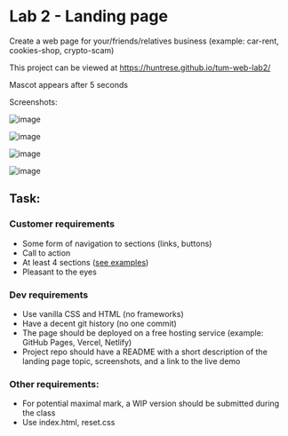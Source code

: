 # Lab 2 - Landing page

Create a web page for your/friends/relatives business (example: car-rent, cookies-shop, crypto-scam)

This project can be viewed at https://huntrese.github.io/tum-web-lab2/

Mascot appears after 5 seconds

Screenshots:

![image](https://github.com/user-attachments/assets/31e48daf-fd46-4722-836f-1d92c1d94cb5)

![image](https://github.com/user-attachments/assets/ca827e08-d979-43f0-b7f6-04437bc436c2)

![image](https://github.com/user-attachments/assets/826ea407-df0e-4286-ad2a-47ed832beacc)

![image](https://github.com/user-attachments/assets/18c58479-2242-4c22-a908-e0b0797f862b)



## Task:
### Customer requirements

- Some form of navigation to sections (links, buttons)
- Call to action
- At least 4 sections ([see examples](https://webflow.com/blog/high-converting-landing-page))
- Pleasant to the eyes

### Dev requirements

- Use vanilla CSS and HTML (no frameworks)
- Have a decent git history (no one commit)
- The page should be deployed on a free hosting service (example: GitHub Pages, Vercel, Netlify)
- Project repo should have a README with a short description of the landing page topic, screenshots, and a link to the live demo

### Other requirements:

- For potential maximal mark, a WIP version should be submitted during the class
- Use index.html, reset.css
